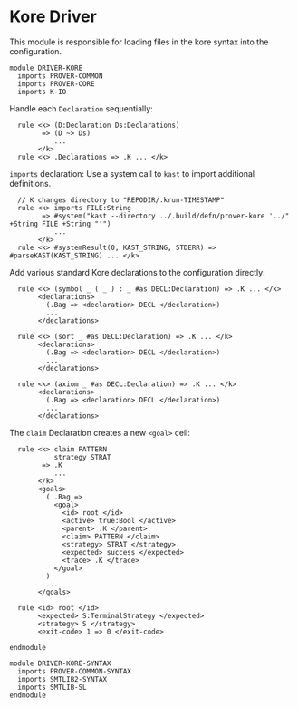 Kore Driver
===========

This module is responsible for loading files in the kore syntax into the
configuration.

```k
module DRIVER-KORE
  imports PROVER-COMMON
  imports PROVER-CORE
  imports K-IO
```

Handle each `Declaration` sequentially:

```k
  rule <k> (D:Declaration Ds:Declarations)
        => (D ~> Ds)
           ...
       </k>
  rule <k> .Declarations => .K ... </k>
```

`imports` declaration: Use a system call to `kast` to import additional definitions.

```k
  // K changes directory to "REPODIR/.krun-TIMESTAMP"
  rule <k> imports FILE:String
        => #system("kast --directory ../.build/defn/prover-kore '../" +String FILE +String "'")
           ...
       </k>
  rule <k> #systemResult(0, KAST_STRING, STDERR) => #parseKAST(KAST_STRING) ... </k>
```

Add various standard Kore declarations to the configuration directly:

```k
  rule <k> (symbol _ ( _ ) : _ #as DECL:Declaration) => .K ... </k>
       <declarations>
         (.Bag => <declaration> DECL </declaration>)
         ...
       </declarations>

  rule <k> (sort _ #as DECL:Declaration) => .K ... </k>
       <declarations>
         (.Bag => <declaration> DECL </declaration>)
         ...
       </declarations>

  rule <k> (axiom _ #as DECL:Declaration) => .K ... </k>
       <declarations>
         (.Bag => <declaration> DECL </declaration>)
         ...
       </declarations>
```

The `claim` Declaration creates a new `<goal>` cell:

```k
  rule <k> claim PATTERN
           strategy STRAT
        => .K
           ...
       </k>
       <goals>
         ( .Bag =>
           <goal>
             <id> root </id>
             <active> true:Bool </active>
             <parent> .K </parent>
             <claim> PATTERN </claim>
             <strategy> STRAT </strategy>
             <expected> success </expected>
             <trace> .K </trace>
           </goal>
         )
         ...
       </goals>
```

```k
  rule <id> root </id>
       <expected> S:TerminalStrategy </expected>
       <strategy> S </strategy>
       <exit-code> 1 => 0 </exit-code>
```

```k
endmodule
```

```k
module DRIVER-KORE-SYNTAX
  imports PROVER-COMMON-SYNTAX
  imports SMTLIB2-SYNTAX
  imports SMTLIB-SL
endmodule
```
